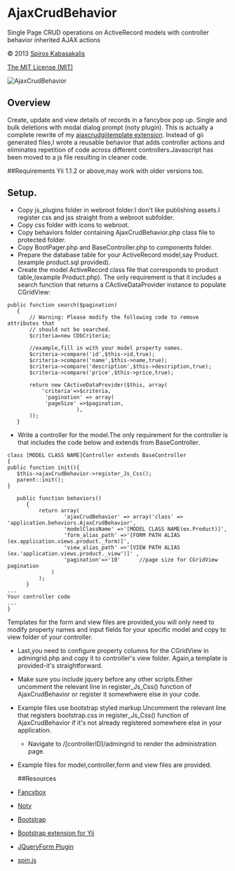 ﻿# AjaxCrudBehavior
Single Page CRUD operations on ActiveRecord models with controller behavior inherited AJAX actions

 © 2013  [Spiros Kabasakalis](http://iws.kabasakalis.gr/) 
 
  [The MIT License (MIT)]( http://opensource.org/licenses/MIT)
  
  ![AjaxCrudBehavior](https://lguzqa.dm1.livefilestore.com/y1pN2rQywAmmTrMk-9OM5v9saB6WHspBBN30o1Ji-MdQifVPFTsycmi9-bsvlpIfaBk04lRVNFr2dfAQBaWw3XlaR435mj5_ug8/ajaxcrud.jpg?psid=1)

## Overview
Create, update and view details of records in a fancybox pop up.
Single and bulk deletions  with modal dialog prompt (noty plugin).
This is actually a complete rewrite of my [ajaxcrudgiitemplate extension](http://www.yiiframework.com/extension/ajaxcrudgiitemplate).
Instead of gii generated files,I wrote a reusable  behavior that adds controller actions and eliminates
 repetition of code across different controllers.Javascript has been moved to a js file resulting in cleaner code.

##Requirements
Yii 1.1.2 or above,may work with older versions too.

## Setup.

- Copy  js_plugins folder in webroot folder.I don't like publishing assets.I register css and jss straight from a webroot subfolder.
- Copy css folder with icons  to webroot.
- Copy behaviors folder containing AjaxCrudBehavior.php  class file to protected folder.
- Copy BootPager.php and BaseController.php to components folder.
- Prepare the database table for your ActiveRecord model,say Product.(example product.sql provided).
- Create the model ActiveRecord class file that corresponds to product table,(example Product.php).
The only requirement is that it includes  a  search function  that returns  a CActiveDataProvider instance to populate CGridView:
 ~~~
 public function search($pagination)
 	{
 		// Warning: Please modify the following code to remove attributes that
 		// should not be searched.
 		$criteria=new CDbCriteria;

        //example,fill in with your model property names.
 		$criteria->compare('id',$this->id,true);
 		$criteria->compare('name',$this->name,true);
 		$criteria->compare('description',$this->description,true);
 		$criteria->compare('price',$this->price,true);

 		return new CActiveDataProvider($this, array(
 			'criteria'=>$criteria,
             'pagination' => array(
             'pageSize' =>$pagination,
                       ),
 		));
 	}
 ~~~
- Write a controller for the model.The only requirement for the controller is that includes the code below and
  extends from BaseController.
 ~~~
class [MODEL CLASS NAME]Controller extends BaseController
{
public function init(){
    $this->ajaxCrudBehavior->register_Js_Css();
    parent::init();
}

    public function behaviors()
       {
           return array(
                   'ajaxCrudBehavior' => array('class' => 'application.behaviors.AjaxCrudBehavior',
                   'modelClassName' =>'[MODEL CLASS NAME(ex.Product)]',
                   'form_alias_path' =>'[FORM PATH ALIAS (ex.application.views.product._form)]',
                   'view_alias_path' =>'[VIEW PATH ALIAS (ex.'application.views.product._view')]' ,
                   'pagination'=>'10'      //page size for CGridView pagination
               )
           );
       }
...
Your controller code
...
}
 ~~~
Templates for the form and view files are provided,you will only need to modify property names and input fields
 for your specific model and copy to view folder of your controller.
 - Last,you need to configure property columns for the CGridView in admingrid.php and copy it to controller's view folder.
   Again,a template is provided-it's straightforward.
 - Make sure you include jquery before any other scripts.Either uncomment the relevant line in register_Js_Css() function of AjaxCrudBehavior or
   register it somewhwere else in your code.
 - Example files use bootstrap styled markup.Uncomment the relevant line that registers bootstrap.css in register_Js_Css() function of AjaxCrudBehavior
   if it's not already registered somewhere else in your application.
   - Navigate to /[controllerID]/admingrid to render the administration page.
 - Example files for model,controller,form and view files are provided.


    ##Resources
 - [Fancybox](http://www.fancyapps.com/fancybox/)
 - [Noty](http://needim.github.com/noty/)
 - [Bootstrap](http://twitter.github.com/bootstrap/)
 - [Bootstrap extension for Yii]( http://www.yiiframework.com/extension/bootstrap)
 - [JQueryForm Plugin]( http://malsup.com/jquery/form/)
 - [spin.js](http://fgnass.github.com/spin.js/)






